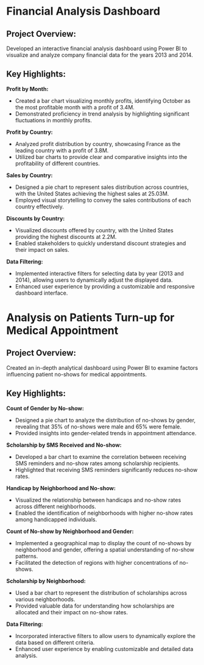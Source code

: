 # Financial Analysis Dashboard

## Project Overview:

Developed an interactive financial analysis dashboard using Power BI to visualize and analyze company financial data for the years 2013 and 2014.

## Key Highlights:

**Profit by Month:**
- Created a bar chart visualizing monthly profits, identifying October as the most profitable month with a profit of 3.4M.
- Demonstrated proficiency in trend analysis by highlighting significant fluctuations in monthly profits.

**Profit by Country:**
- Analyzed profit distribution by country, showcasing France as the leading country with a profit of 3.8M.
- Utilized bar charts to provide clear and comparative insights into the profitability of different countries.

**Sales by Country:**
- Designed a pie chart to represent sales distribution across countries, with the United States achieving the highest sales at 25.03M.
- Employed visual storytelling to convey the sales contributions of each country effectively.

**Discounts by Country:**
- Visualized discounts offered by country, with the United States providing the highest discounts at 2.2M.
- Enabled stakeholders to quickly understand discount strategies and their impact on sales.

**Data Filtering:**
- Implemented interactive filters for selecting data by year (2013 and 2014), allowing users to dynamically adjust the displayed data.
- Enhanced user experience by providing a customizable and responsive dashboard interface.


# Analysis on Patients Turn-up for Medical Appointment

## Project Overview:

Created an in-depth analytical dashboard using Power BI to examine factors influencing patient no-shows for medical appointments.

## Key Highlights:

**Count of Gender by No-show:**
- Designed a pie chart to analyze the distribution of no-shows by gender, revealing that 35% of no-shows were male and 65% were female.
- Provided insights into gender-related trends in appointment attendance.

**Scholarship by SMS Received and No-show:**
- Developed a bar chart to examine the correlation between receiving SMS reminders and no-show rates among scholarship recipients.
- Highlighted that receiving SMS reminders significantly reduces no-show rates.

**Handicap by Neighborhood and No-show:**
- Visualized the relationship between handicaps and no-show rates across different neighborhoods.
- Enabled the identification of neighborhoods with higher no-show rates among handicapped individuals.

**Count of No-show by Neighborhood and Gender:**
- Implemented a geographical map to display the count of no-shows by neighborhood and gender, offering a spatial understanding of no-show patterns.
- Facilitated the detection of regions with higher concentrations of no-shows.

**Scholarship by Neighborhood:**
- Used a bar chart to represent the distribution of scholarships across various neighborhoods.
- Provided valuable data for understanding how scholarships are allocated and their impact on no-show rates.

**Data Filtering:**
- Incorporated interactive filters to allow users to dynamically explore the data based on different criteria.
- Enhanced user experience by enabling customizable and detailed data analysis.
